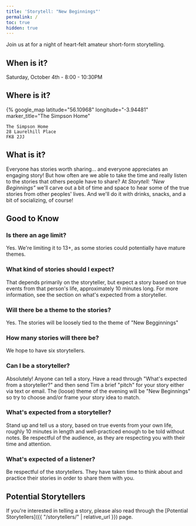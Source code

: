 ```yaml
---
title: 'Storytell: "New Beginnings"'
permalink: /
toc: true
hidden: true
---
```


Join us at for a night of heart-felt amateur short-form storytelling.

## When is it?
Saturday, October 4th - 8:00 - 10:30PM

## Where is it?
{% google_map latitude="56.10968" longitude="-3.94481" marker_title="The Simpson Home"
```
The Simpson Home
28 Laurelhill Place
FK8 2JJ
```

## What is it?
Everyone has stories worth sharing... and everyone appreciates an engaging story! But how often are we able to take the time and really listen to the stories that others people have to share?
At *Storytell: "New Beginnings"* we'll carve out a bit of time and space to hear some of the true stories from other peoples' lives. And we'll do it with drinks, snacks, and a bit of socializing, of course!

## Good to Know

### Is there an age limit?
Yes. We're limiting it to 13+, as some stories could potentially have mature themes.

### What kind of stories should I expect?
That depends primarily on the storyteller, but expect a story based on true events from that person's life, approximately 10 minutes long. For more information, see the section on what's expected from a storyteller.

### Will there be a theme to the stories?
Yes. The stories will be loosely tied to the theme of "New Begginnings"

### How many stories will there be?
We hope to have six storytellers.

### Can I be a storyteller?
Absolutely! Anyone can tell a story. Have a read through "What's expected from a storyteller?" and then send Tim a brief "pitch" for your story either via text or email. The (loose) theme of the evening will be "New Beginnings" so try to choose and/or frame your story idea to match.

### What's expected from a storyteller?
Stand up and tell us a story, based on true events from your own life, roughly 10 minutes in length and well-practiced enough to be told without notes. Be respectful of the audience, as they are respecting you with their time and attention.

### What's expected of a listener?
Be respectful of the storytellers. They have taken time to think about and practice their stories in order to share them with you.

## Potential Storytellers
If you're interested in telling a story, please also read through the [Potential Storytellers]({{ "/storytellers/" | relative_url }}) page.
